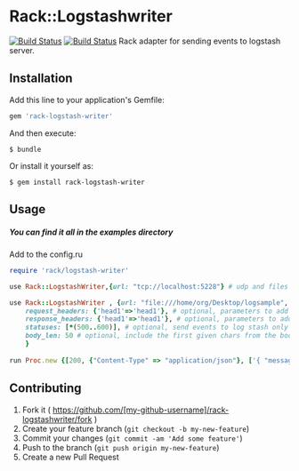 # Rack::Logstashwriter
[![Build Status](https://magnum.travis-ci.com/kontera-technologies/rack-logstash-writer.svg?token=njzKjnEfT4vj1w52zQEu&branch=master)](https://magnum.travis-ci.com/kontera-technologies/rack-logstash-writer)
[![Build Status](https://magnum.travis-ci.com/kontera-technologies/rack-logstash-writer.svg?token=njzKjnEfT4vj1w52zQEu&branch=master)](https://magnum.travis-ci.com/kontera-technologies/rack-logstash-writer)
Rack adapter for sending events to logstash server.

## Installation

Add this line to your application's Gemfile:

```ruby
gem 'rack-logstash-writer'
```
And then execute:

    $ bundle

Or install it yourself as:

    $ gem install rack-logstash-writer

## Usage
##### You can find it all in the examples directory

Add to the config.ru
 
```ruby
require 'rack/logstash-writer'

use Rack::LogstashWriter,{url: "tcp://localhost:5228"} # udp and files schemes are also avaliable.

use Rack::LogstashWriter , {url: "file:///home/org/Desktop/logsample", # required, udp and files schemes are also avaliable. no default values.
    request_headers: {'head1'=>'head1'}, # optional, parameters to add to the report from the request headers. default nil
    response_headers: {'head1'=>'head1'}, # optional, parameters to add to the report from the responce headers. default nil
    statuses: [*(500..600)], # optional, send events to log stash only for those statuses. default [*(500..600)] 
    body_len: 50 # optional, include the first given chars from the body. default 1000
    }
    
run Proc.new {[200, {"Content-Type" => "application/json"}, ['{ "message" : "Hello!" }']]}
```
## Contributing

1. Fork it ( https://github.com/[my-github-username]/rack-logstashwriter/fork )
2. Create your feature branch (`git checkout -b my-new-feature`)
3. Commit your changes (`git commit -am 'Add some feature'`)
4. Push to the branch (`git push origin my-new-feature`)
5. Create a new Pull Request

